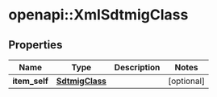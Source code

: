 # openapi::XmlSdtmigClass


## Properties
Name | Type | Description | Notes
------------ | ------------- | ------------- | -------------
**item_self** | [**SdtmigClass**](SdtmigClass.md) |  | [optional] 


